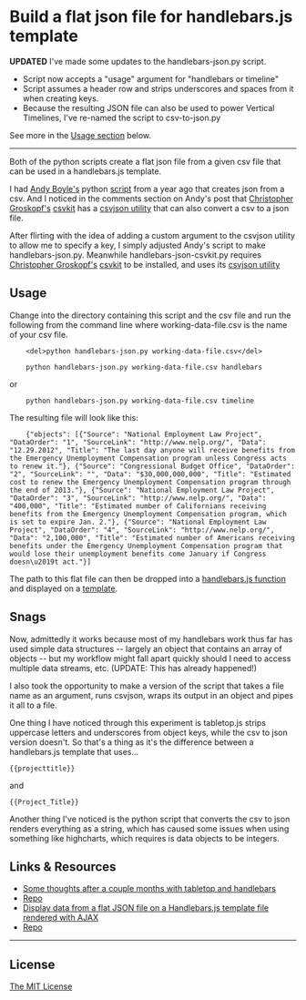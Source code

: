 # Build a flat json file for handlebars.js template

**UPDATED** I've made some updates to the handlebars-json.py script.

- Script now accepts a "usage" argument for "handlebars or timeline"
- Script assumes a header row and strips underscores and spaces from it when creating keys.
- Because the resulting JSON file can also be used to power Vertical Timelines, I've re-named the script to csv-to-json.py

See more in the [Usage section](https://gist.github.com/chrislkeller/4700210#usage) below.

----

Both of the python scripts create a flat json file from a given csv file that can be used in a handlebars.js template.

I had [Andy Boyle's](https://twitter.com/andymboyle) python [script](http://www.andymboyle.com/2011/11/02/quick-csv-to-json-parser-in-python/) from a year ago that creates json from a csv. And I noticed in the comments section on Andy's post that [Christopher Groskopf's](https://twitter.com/onyxfish) [csvkit](http://csvkit.readthedocs.org/en/latest/) has a [csvjson utility](http://csvkit.readthedocs.org/en/latest/scripts/csvjson.html) that can also convert a csv to a json file.

After flirting with the idea of adding a custom argument to the csvjson utility to allow me to specify a key, I simply adjusted Andy's script to make handlebars-json.py. Meanwhile handlebars-json-csvkit.py requires [Christopher Groskopf's](https://twitter.com/onyxfish) [csvkit](http://csvkit.readthedocs.org/en/latest/) to be installed, and uses its  [csvjson utility](http://csvkit.readthedocs.org/en/latest/scripts/csvjson.html)

## Usage

Change into the directory containing this script and the csv file and run the following from the command line where working-data-file.csv is the name of your csv file.

		<del>python handlebars-json.py working-data-file.csv</del>

		python handlebars-json.py working-data-file.csv handlebars

or

		python handlebars-json.py working-data-file.csv timeline








The resulting file will look like this:

		{"objects": [{"Source": "National Employment Law Project", "DataOrder": "1", "SourceLink": "http://www.nelp.org/", "Data": "12.29.2012", "Title": "The last day anyone will receive benefits from the Emergency Unemployment Compensation program unless Congress acts to renew it."}, {"Source": "Congressional Budget Office", "DataOrder": "2", "SourceLink": "", "Data": "$30,000,000,000", "Title": "Estimated cost to renew the Emergency Unemployment Compensation program through the end of 2013."}, {"Source": "National Employment Law Project", "DataOrder": "3", "SourceLink": "http://www.nelp.org/", "Data": "400,000", "Title": "Estimated number of Californians receiving benefits from the Emergency Unemployment Compensation program, which is set to expire Jan. 2."}, {"Source": "National Employment Law Project", "DataOrder": "4", "SourceLink": "http://www.nelp.org/", "Data": "2,100,000", "Title": "Estimated number of Americans receiving benefits under the Emergency Unemployment Compensation program that would lose their unemployment benefits come January if Congress doesn\u2019t act."}]

The path to this flat file can then be dropped into a [handlebars.js function](https://gist.github.com/3230081#file-data-script-js) and displayed on a [template](https://gist.github.com/3230081#file-datadetailstemplate-handlebars).

## Snags

Now, admittedly it works because most of my handlebars work thus far has used simple data structures -- largely an object that contains an array of objects -- but my workflow might fall apart quickly should I need to access multiple data streams, etc. (UPDATE: This has already happened!)

I also took the opportunity to make a version of the script that takes a file name as an argument, runs csvjson, wraps its output in an object and pipes it all to a file.

One thing I have noticed through this experiment is tabletop.js strips uppercase letters and underscores from object keys, while the csv to json version doesn't. So that's a thing as it's the difference between a handlebars.js template that uses…

	{{projecttitle}}

and

	{{Project_Title}}

Another thing I've noticed is the python script that converts the csv to json renders everything as a string, which has caused some issues when using something like highcharts, which requires is data objects to be integers.

## Links & Resources

- [Some thoughts after a couple months with tabletop and handlebars](http://blog.chrislkeller.com/some-thoughts-after-a-couple-months-with-tabl/)
- [Repo](https://gist.github.com/4700210)
- [Display data from a flat JSON file on a Handlebars.js template file rendered with AJAX](http://www.chrislkeller.com/display-data-from-a-flat-json-file-on-a-handl)
- [Repo](https://gist.github.com/3230081)

----

## License

[The MIT License](http://opensource.org/licenses/MIT)